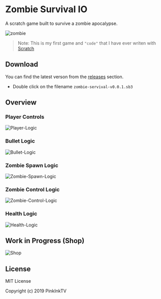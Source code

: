 # Zombie Survival IO

A scratch game built to survive a zombie apocalypse.

![zombie](https://user-images.githubusercontent.com/45475484/58449192-4c605000-80bf-11e9-987c-fb7fe12d0e29.gif)

> Note: This is my first game and `"code"` that I have ever writen with [Scratch](https://scratch.mit.edu/)

## Download

You can find the latest verson from the [releases](https://github.com/PinkInkTV/zombie-survival-io/releases/tag/v0.0.1) section.

- Double click on the filename `zombie-servival-v0.0.1.sb3`

## Overview

### Player Controls
![Player-Logic](https://user-images.githubusercontent.com/45475484/58449300-c264b700-80bf-11e9-988c-22a68f0cf483.png)

### Bullet Logic
![Bullet-Logic](https://user-images.githubusercontent.com/45475484/58449395-3901b480-80c0-11e9-835e-95806910b999.png)

### Zombie Spawn Logic

![Zombie-Spawn-Logic](https://user-images.githubusercontent.com/45475484/58449459-7c5c2300-80c0-11e9-86af-1d14b985821c.png)

### Zombie Control Logic

![Zombie-Control-Logic](https://user-images.githubusercontent.com/45475484/58449572-bcbba100-80c0-11e9-9f1f-2601b4e3d4a7.png)


### Health Logic

![Health-Logic](https://user-images.githubusercontent.com/45475484/58449783-0b693b00-80c1-11e9-8552-64823da17cfd.png)


## Work in Progress (Shop)

![Shop](https://user-images.githubusercontent.com/45475484/58449868-44091480-80c1-11e9-9df8-46f3d5103f56.png)


## License

MIT License

Copyright (c) 2019 PinkInkTV
